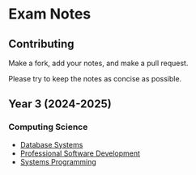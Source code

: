 # Exam Notes

## Contributing

Make a fork, add your notes, and make a pull request.

Please try to keep the notes as concise as possible.

## Year 3 (2024-2025)

### Computing Science

- [Database Systems](https://github.com/MatthewMckee4/exam_notes/releases/latest/download/database_systems_notes.pdf)
- [Professional Software Development](https://github.com/MatthewMckee4/exam_notes/releases/latest/download/professional_software_development_notes.pdf)
- [Systems Programming](https://github.com/MatthewMckee4/exam_notes/releases/latest/download/systems_programming_notes.pdf)


